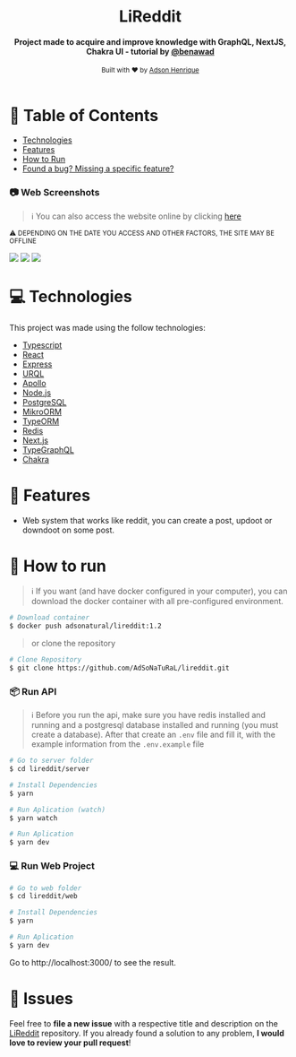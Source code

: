 <div align="center">
   <h1>LiReddit</h1>
   <h4>Project made to acquire and improve knowledge with GraphQL, NextJS, Chakra UI - tutorial by <a href="https://youtu.be/I6ypD7qv3Z8">@benawad</a> </h4>
  <sub>Built with ❤︎ by
    <a href="https://github.com/AdSoNaTuRaL">Adson Henrique</a>
  </sub>
</div>

<br/>

# 🧾 Table of Contents

* [Technologies](#computer-technologies)
* [Features](#rocket-features)
* [How to Run](#construction_worker-how-to-run)
* [Found a bug? Missing a specific feature?](#bug-issues)

### :camera: Web Screenshots

> :information_source: You can also access the website online by clicking [here](https://adsonatural.online/)

<sub>:warning: DEPENDING ON THE DATE YOU ACCESS AND OTHER FACTORS, THE SITE MAY BE OFFLINE </sub><br/>

<div aling="center">
  <img src="https://user-images.githubusercontent.com/26275918/100002550-07f16580-2dc5-11eb-9341-a9791e4bcfbd.png">
  <img src="https://user-images.githubusercontent.com/26275918/100002556-09229280-2dc5-11eb-8d97-b1737af8b37e.png">
  <img src="https://user-images.githubusercontent.com/26275918/100002557-0a53bf80-2dc5-11eb-9a25-454dd02b8c3b.png">
</div>

# :computer: Technologies
This project was made using the follow technologies:

* [Typescript](https://www.typescriptlang.org/)      
* [React](https://reactjs.org/)      
* [Express](https://expressjs.com/)       
* [URQL](https://formidable.com/open-source/urql/)       
* [Apollo](https://www.apollographql.com/docs/)       
* [Node.js](https://nodejs.org/en/)       
* [PostgreSQL](https://www.postgresql.org/)       
* [MikroORM](https://mikro-orm.io/)       
* [TypeORM](https://typeorm.io/#/)       
* [Redis](https://redis.io/)       
* [Next.js](https://nextjs.org/)       
* [TypeGraphQL](https://typegraphql.com/)       
* [Chakra](https://chakra-ui.com/)

# :rocket: Features

* Web system that works like reddit, you can create a post, updoot or downdoot on some post.

# :construction_worker: How to run
> :information_source: If you want (and have docker configured in your computer), you can download the docker container with all pre-configured environment.
```bash
# Download container
$ docker push adsonatural/lireddit:1.2
```
> or clone the repository
```bash
# Clone Repository
$ git clone https://github.com/AdSoNaTuRaL/lireddit.git
```
### 📦 Run API
> ℹ️  Before you run the api, make sure you have redis installed and running and a postgresql database installed and running (you must create a database). After that create an `.env` file and fill it, with the example information from the `.env.example` file
```bash
# Go to server folder
$ cd lireddit/server

# Install Dependencies
$ yarn

# Run Aplication (watch)
$ yarn watch

# Run Aplication
$ yarn dev
```
### 💻 Run Web Project

```bash
# Go to web folder
$ cd lireddit/web

# Install Dependencies
$ yarn

# Run Aplication
$ yarn dev
```
Go to http://localhost:3000/ to see the result.

# :bug: Issues

Feel free to **file a new issue** with a respective title and description on the [LiReddit](https://github.com/AdSoNaTuRaL/lireddit/issues) repository. If you already found a solution to any problem, **I would love to review your pull request**!
